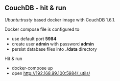 ## CouchDB - hit & run
_Ubuntu:trusty_ based docker image with CouchDB 1.6.1.

Docker compose file is configured to
* use default port **5984** 
* create user **admin** with password **admin** 
* persist database files into **./data** directory

Hit & run
* docker-compose up
* open http://192.168.99.100:5984/_utils/
